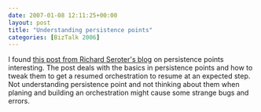 ```yaml
---
date: 2007-01-08 12:11:25+00:00
layout: post
title: "Understanding persistence points"
categories: [BizTalk 2006]
---
```


I found [this post from Richard Seroter's blog](http://seroter.wordpress.com/2007/01/02/orchestration-handling-of-suspended-messages/) on persistence points interesting. The post deals with the basics in persistence points and how to tweak them to get a resumed orchestration to resume at an expected step. Not understanding persistence point and not thinking about them when planing and building an orchestration might cause some strange bugs and errors.
